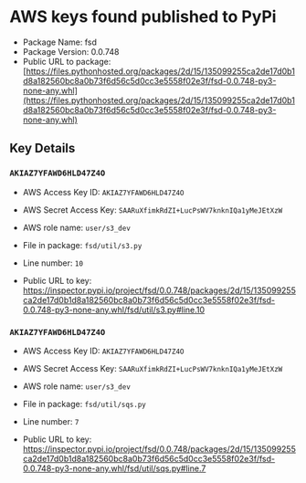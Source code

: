 # AWS keys found published to PyPi

* Package Name: fsd
* Package Version: 0.0.748
* Public URL to package: [https://files.pythonhosted.org/packages/2d/15/135099255ca2de17d0b1d8a182560bc8a0b73f6d56c5d0cc3e5558f02e3f/fsd-0.0.748-py3-none-any.whl](https://files.pythonhosted.org/packages/2d/15/135099255ca2de17d0b1d8a182560bc8a0b73f6d56c5d0cc3e5558f02e3f/fsd-0.0.748-py3-none-any.whl)

## Key Details

### `AKIAZ7YFAWD6HLD47Z4O`

* AWS Access Key ID: `AKIAZ7YFAWD6HLD47Z4O`
* AWS Secret Access Key: `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` 
* AWS role name: `user/s3_dev`
* File in package: `fsd/util/s3.py`
* Line number: `10`

* Public URL to key: https://inspector.pypi.io/project/fsd/0.0.748/packages/2d/15/135099255ca2de17d0b1d8a182560bc8a0b73f6d56c5d0cc3e5558f02e3f/fsd-0.0.748-py3-none-any.whl/fsd/util/s3.py#line.10



### `AKIAZ7YFAWD6HLD47Z4O`

* AWS Access Key ID: `AKIAZ7YFAWD6HLD47Z4O`
* AWS Secret Access Key: `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` 
* AWS role name: `user/s3_dev`
* File in package: `fsd/util/sqs.py`
* Line number: `7`

* Public URL to key: https://inspector.pypi.io/project/fsd/0.0.748/packages/2d/15/135099255ca2de17d0b1d8a182560bc8a0b73f6d56c5d0cc3e5558f02e3f/fsd-0.0.748-py3-none-any.whl/fsd/util/sqs.py#line.7


